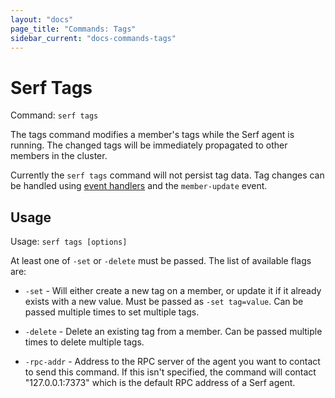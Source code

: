 ```yaml
---
layout: "docs"
page_title: "Commands: Tags"
sidebar_current: "docs-commands-tags"
---
```


# Serf Tags

Command: `serf tags`

The tags command modifies a member's tags while the Serf agent is running.
The changed tags will be immediately propagated to other members in the
cluster.

Currently the `serf tags` command will not persist tag data. Tag changes can be
handled using <a href="/intro/getting-started/event-handlers.html">event
handlers</a> and the `member-update` event.

## Usage

Usage: `serf tags [options]`

At least one of `-set` or `-delete` must be passed. The list of available
flags are:

* `-set` - Will either create a new tag on a member, or update it if it
  already exists with a new value. Must be passed as `-set tag=value`. Can
  be passed multiple times to set multiple tags.

* `-delete` - Delete an existing tag from a member. Can be passed multiple
  times to delete multiple tags.

* `-rpc-addr` - Address to the RPC server of the agent you want to contact
  to send this command. If this isn't specified, the command will contact
  "127.0.0.1:7373" which is the default RPC address of a Serf agent.


